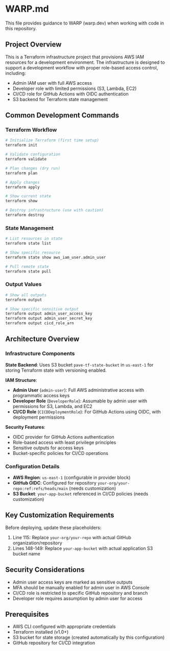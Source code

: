 # WARP.md

This file provides guidance to WARP (warp.dev) when working with code in this repository.

## Project Overview

This is a Terraform infrastructure project that provisions AWS IAM resources for a development environment. The infrastructure is designed to support a development workflow with proper role-based access control, including:

- Admin IAM user with full AWS access
- Developer role with limited permissions (S3, Lambda, EC2)
- CI/CD role for GitHub Actions with OIDC authentication
- S3 backend for Terraform state management

## Common Development Commands

### Terraform Workflow
```bash
# Initialize Terraform (first time setup)
terraform init

# Validate configuration
terraform validate

# Plan changes (dry run)
terraform plan

# Apply changes
terraform apply

# Show current state
terraform show

# Destroy infrastructure (use with caution)
terraform destroy
```

### State Management
```bash
# List resources in state
terraform state list

# Show specific resource
terraform state show aws_iam_user.admin_user

# Pull remote state
terraform state pull
```

### Output Values
```bash
# Show all outputs
terraform output

# Show specific sensitive output
terraform output admin_user_access_key
terraform output admin_user_secret_key
terraform output cicd_role_arn
```

## Architecture Overview

### Infrastructure Components

**State Backend**: Uses S3 bucket `pave-tf-state-bucket` in `us-east-1` for storing Terraform state with versioning enabled.

**IAM Structure**:
- **Admin User** (`admin-user`): Full AWS administrative access with programmatic access keys
- **Developer Role** (`DeveloperRole`): Assumable by admin user with permissions for S3, Lambda, and EC2
- **CI/CD Role** (`CICDDeploymentRole`): For GitHub Actions using OIDC, with deployment permissions

**Security Features**:
- OIDC provider for GitHub Actions authentication
- Role-based access with least privilege principles
- Sensitive outputs for access keys
- Bucket-specific policies for CI/CD operations

### Configuration Details

- **AWS Region**: `us-east-1` (configurable in provider block)
- **GitHub OIDC**: Configured for repository `your-org/your-repo:ref:refs/heads/main` (needs customization)
- **S3 Bucket**: `your-app-bucket` referenced in CI/CD policies (needs customization)

## Key Customization Requirements

Before deploying, update these placeholders:
1. Line 115: Replace `your-org/your-repo` with actual GitHub organization/repository
2. Lines 148-149: Replace `your-app-bucket` with actual application S3 bucket name

## Security Considerations

- Admin user access keys are marked as sensitive outputs
- MFA should be manually enabled for admin user in AWS Console
- CI/CD role is restricted to specific GitHub repository and branch
- Developer role requires assumption by admin user for access

## Prerequisites

- AWS CLI configured with appropriate credentials
- Terraform installed (v1.0+)
- S3 bucket for state storage (created automatically by this configuration)
- GitHub repository for CI/CD integration
